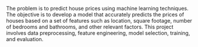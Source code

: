 
 The problem is to predict house prices using machine learning techniques. The objective is to develop a model that accurately predicts the prices of houses based on a set of features such as location, square footage, number of bedrooms and bathrooms, and other relevant factors.
 This project involves data preprocessing, feature engineering, model selection, training, and evaluation.
